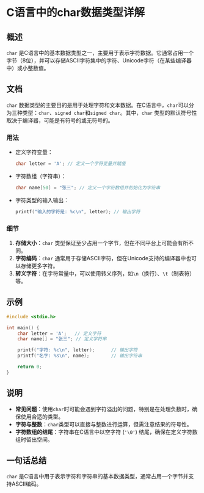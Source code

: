 <!--
Meta Description: # C语言中的char数据类型详解 ## 概述 `char` 是C语言中的基本数据类型之一，主要用于表示字符数据。它通常占用一个字节（8位），并可以存储ASCII字符集中的字符、Unicode字符（在某些编译器中）或小整数值。 ## 文档 `char` 数据类型的主要目的是用于处理字符和文本数据。在...
Meta Keywords: char, letter, name, printf, signed
-->

# C语言中的char数据类型详解

## 概述
`char` 是C语言中的基本数据类型之一，主要用于表示字符数据。它通常占用一个字节（8位），并可以存储ASCII字符集中的字符、Unicode字符（在某些编译器中）或小整数值。

## 文档
`char` 数据类型的主要目的是用于处理字符和文本数据。在C语言中，`char`可以分为三种类型：`char`、`signed char`和`signed char`。其中，`char` 类型的默认符号性取决于编译器，可能是有符号的或无符号的。

### 用法
- 定义字符变量：
  ```c
  char letter = 'A'; // 定义一个字符变量并赋值
  ```

- 字符数组（字符串）：
  ```c
  char name[50] = "张三"; // 定义一个字符数组并初始化为字符串
  ```

- 字符类型的输入输出：
  ```c
  printf("输入的字符是: %c\n", letter); // 输出字符
  ```

### 细节
1. **存储大小**：`char` 类型保证至少占用一个字节，但在不同平台上可能会有所不同。
2. **字符编码**：`char` 通常用于存储ASCII字符，但在Unicode支持的编译器中也可以存储更多字符。
3. **转义字符**：在字符常量中，可以使用转义序列，如`\n`（换行）、`\t`（制表符）等。

## 示例
```c
#include <stdio.h>

int main() {
    char letter = 'A';   // 定义字符
    char name[] = "张三"; // 定义字符串

    printf("字符: %c\n", letter);      // 输出字符
    printf("名字: %s\n", name);        // 输出字符串

    return 0;
}
```

## 说明
- **常见问题**：使用`char`时可能会遇到字符溢出的问题，特别是在处理负数时，确保使用合适的类型。
- **字符与整数**：`char`类型可以直接与整数进行运算，但需注意结果的符号性。
- **字符数组的结尾**：字符串在C语言中以空字符 (`'\0'`) 结尾，确保在定义字符数组时留出空间。

## 一句话总结
`char` 是C语言中用于表示字符和字符串的基本数据类型，通常占用一个字节并支持ASCII编码。